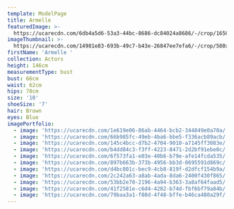 ```yaml
---
template: ModelPage
title: Armelle
featuredImage: >-
  https://ucarecdn.com/6db4a5d6-53a3-44bc-8686-dc84024a8686/-/crop/1650x987/0,0/-/preview/
imageThumbnail: >-
  https://ucarecdn.com/14981e83-693b-49c7-b43e-26847ee7efa6/-/crop/580x798/0,0/-/preview/
firstName: 'Armelle '
collection: Actors
height: 146cm
measurementType: bust
bust: 66cm
waist: 62cm
hips: 78cm
size: '10'
shoeSize: '7'
hair: Brown
eyes: Blue
imagePortfolio:
  - image: 'https://ucarecdn.com/1e619e06-86ab-4464-bcb2-344849e0a70a/'
  - image: 'https://ucarecdn.com/66b985fc-49eb-4ba6-bbe5-f336acb89acb/'
  - image: 'https://ucarecdn.com/145c4bcc-d7b2-4704-9010-a7145ff3083e/'
  - image: 'https://ucarecdn.com/b4dd84c3-f3ff-4223-8471-2d2bf91ebe0c/'
  - image: 'https://ucarecdn.com/6f573fa1-e03e-40b6-b79e-afe14fcda535/'
  - image: 'https://ucarecdn.com/897b663b-373b-4956-bb3d-0695591d869c/'
  - image: 'https://ucarecdn.com/d4bc801c-bec9-4cb8-819f-d2dfcf154b9a/'
  - image: 'https://ucarecdn.com/2c242a63-a8ab-4ada-8da6-2400f430f865/'
  - image: 'https://ucarecdn.com/53bb2e70-2196-4a94-b363-3a8af64faad5/'
  - image: 'https://ucarecdn.com/41f2581e-c6d4-4282-b74d-fbf6bf79a84b/'
  - image: 'https://ucarecdn.com/79baa3a1-f80d-4f48-bffe-b46ca480a29f/'
---
```



